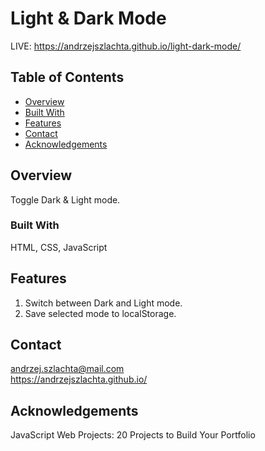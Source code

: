 # Light & Dark Mode
LIVE: https://andrzejszlachta.github.io/light-dark-mode/

## Table of Contents

- [Overview](#overview)
- [Built With](#built-with)
- [Features](#features)
- [Contact](#contact)
- [Acknowledgements](#acknowledgements)

## Overview

Toggle Dark & Light mode.

### Built With

HTML, CSS, JavaScript

## Features

1. Switch between Dark and Light mode.
2. Save selected mode to localStorage.

## Contact

andrzej.szlachta@mail.com  
https://andrzejszlachta.github.io/  

## Acknowledgements

JavaScript Web Projects: 20 Projects to Build Your Portfolio

